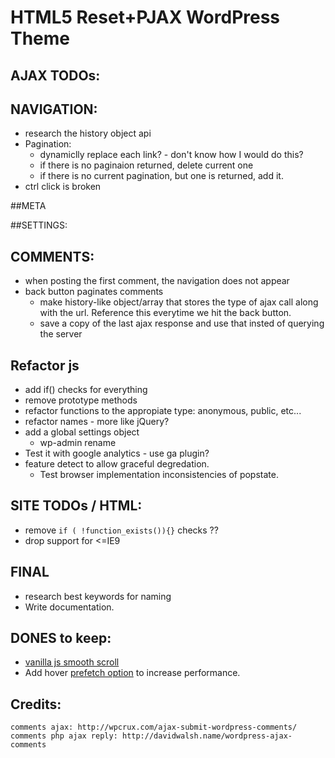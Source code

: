 #  HTML5 Reset+PJAX WordPress Theme

## AJAX TODOs:

## NAVIGATION:
- research the history object api
- Pagination: 
    + dynamiclly replace each link? - don't know how I would do this?
    + if there is no paginaion returned, delete current one
    + if there is no current pagination, but one is returned, add it.
- ctrl click is broken

##META

##SETTINGS:

## COMMENTS:
- when posting the first comment, the navigation does not appear
- back button paginates comments 
	+ make history-like object/array that stores the type of ajax call along with the url. Reference this everytime we hit the back button.
    + save a copy of the last ajax response and use that insted of querying the server

## Refactor js
- add if() checks for everything
- remove prototype methods
- refactor functions to the appropiate type: anonymous, public, etc...
- refactor names - more like jQuery?
- add a global settings object
	- wp-admin rename
- Test it with google analytics - use ga plugin?
- feature detect to allow graceful degredation.
	+ Test browser implementation inconsistencies of popstate.     

## SITE TODOs / HTML:
- remove `if ( !function_exists()){}` checks ??
- drop support for <=IE9

## FINAL
- research best keywords for naming
- Write documentation.

## DONES to keep:
- [vanilla js smooth scroll](https://github.com/cferdinandi/smooth-scroll/) 
- Add hover [prefetch option](http://miguel-perez.github.io/smoothState.js/) to increase performance.

## Credits:
	comments ajax: http://wpcrux.com/ajax-submit-wordpress-comments/
	comments php ajax reply: http://davidwalsh.name/wordpress-ajax-comments

